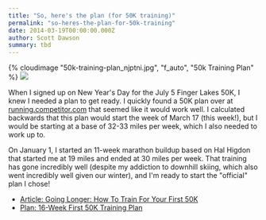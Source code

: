 ```yaml
---
title: "So, here's the plan (for 50K training)"
permalink: "so-heres-the-plan-for-50k-training"
date: 2014-03-19T00:00:00.000Z
author: Scott Dawson
summary: tbd
---
```


{% cloudimage "50k-training-plan_njptni.jpg", "f_auto", "50k Training Plan" %}
<img src="/images/50k-training-plan.jpg?nf_resize=fit&w=300&h=400" />

When I signed up on New Year's Day for the July 5 Finger Lakes 50K, I knew I needed a plan to get ready. I quickly found a 50K plan over at [running.competitor.com](http://running.competitor.com/2014/01/training/going-longer-how-to-train-for-your-first-50k_61887) that seemed like it would work well. I calculated backwards that this plan would start the week of March 17 (this week!), but I would be starting at a base of 32-33 miles per week, which I also needed to work up to.

On January 1, I started an 11-week marathon buildup based on Hal Higdon that started me at 19 miles and ended at 30 miles per week. That training has gone incredibly well (despite my addiction to downhill skiing, which also went incredibly well given our winter), and I'm ready to start the "official" plan I chose!

- [Article: Going Longer: How To Train For Your First 50K](http://running.competitor.com/2014/01/training/going-longer-how-to-train-for-your-first-50k_61887#9Crx6roPZ0SLVejx.99)
- [Plan: 16-Week First 50K Training Plan](http://cdn.running.competitor.com/files/2012/11/46_nat_r1.pdf)
